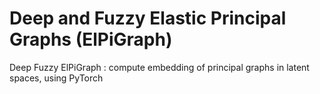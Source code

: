 # Deep and Fuzzy Elastic Principal Graphs (ElPiGraph)
Deep Fuzzy ElPiGraph : compute embedding of principal graphs in latent spaces, using PyTorch
